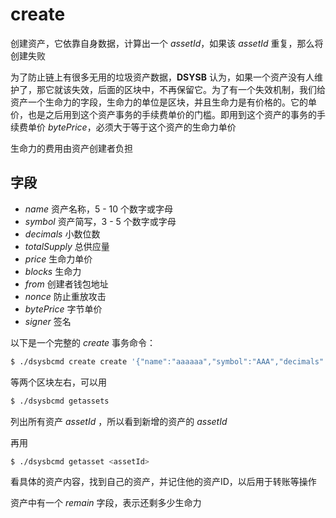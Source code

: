 # create

创建资产，它依靠自身数据，计算出一个 _assetId_，如果该 _assetId_ 重复，那么将创建失败

为了防止链上有很多无用的垃圾资产数据，__DSYSB__ 认为，如果一个资产没有人维护了，那它就该失效，后面的区块中，不再保留它。为了有一个失效机制，我们给资产一个生命力的字段，生命力的单位是区块，并且生命力是有价格的。它的单价，也是之后用到这个资产事务的手续费单价的门槛。即用到这个资产的事务的手续费单价 _bytePrice_，必须大于等于这个资产的生命力单价

生命力的费用由资产创建者负担

## 字段

- _name_ 资产名称，5 - 10 个数字或字母
- _symbol_ 资产简写，3 - 5 个数字或字母
- _decimals_ 小数位数
- _totalSupply_ 总供应量
- _price_ 生命力单价
- _blocks_ 生命力
- _from_ 创建者钱包地址
- _nonce_ 防止重放攻击
- _bytePrice_ 字节单价
- _signer_ 签名

以下是一个完整的 _create_ 事务命令：

```bash
$ ./dsysbcmd create create '{"name":"aaaaaa","symbol":"AAA","decimals":8,"totalSupply":1000000000000000,"price":10,"blocks":10000,"from":"D892kxbavZUUmj5DHoVCJAFUWsWMeJCGQY","bytePrice":1}'
```

等两个区块左右，可以用

```bash
$ ./dsysbcmd getassets
```

列出所有资产 _assetId_ ，所以看到新增的资产的 _assetId_

再用

```bash
$ ./dsysbcmd getasset <assetId>
```

看具体的资产内容，找到自己的资产，并记住他的资产ID，以后用于转账等操作

资产中有一个 _remain_ 字段，表示还剩多少生命力
